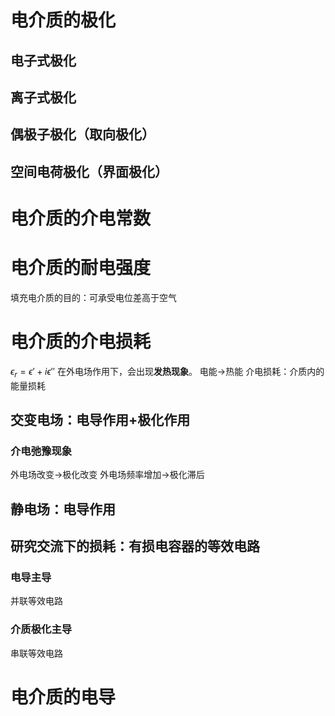 # 电介质的极化

## 电子式极化
## 离子式极化
## 偶极子极化（取向极化）
## 空间电荷极化（界面极化）
# 电介质的介电常数
# 电介质的耐电强度
填充电介质的目的：可承受电位差高于空气
# 电介质的介电损耗
$\epsilon _r = \epsilon ' + i\epsilon''$
在外电场作用下，会出现**发热现象**。
电能->热能
介电损耗：介质内的能量损耗
## 交变电场：电导作用+极化作用
### 介电弛豫现象
外电场改变->极化改变
外电场频率增加->极化滞后
## 静电场：电导作用
## 研究交流下的损耗：有损电容器的等效电路
### 电导主导
并联等效电路
### 介质极化主导
串联等效电路
# 电介质的电导
